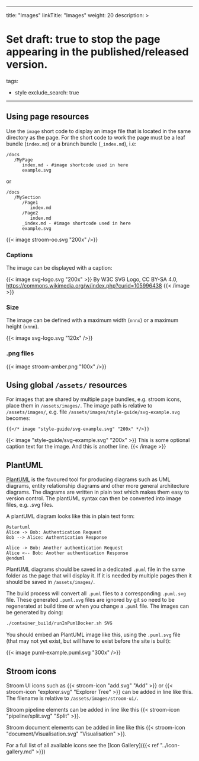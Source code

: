 
---
title: "Images"
linkTitle: "Images"
weight: 20
description: >
# Set draft: true to stop the page appearing in the published/released version.
tags:
  - style
exclude_search: true

---

## Using page resources

Use the `image` short code to display an image file that is located in the same directory as the page.
For the short code to work the page must be a leaf bundle (`index.md`) or a branch bundle (`_index.md`), i.e:

```
/docs
   /MyPage
      index.md - #image shortcode used in here
      example.svg
```

or 

```
/docs
   /MySection
      /Page1
         index.md
      /Page2
         index.md
      _index.md - #image shortcode used in here
      example.svg
```

{{< image stroom-oo.svg "200x" />}}


### Captions

The image can be displayed with a caption:

{{< image svg-logo.svg "200x" >}}
By W3C SVG Logo, CC BY-SA 4.0, https://commons.wikimedia.org/w/index.php?curid=105996438
{{< /image >}}

### Size

The image can be defined with a maximum width (`nnnx`) or a maximum height (`xnnn`).

{{< image svg-logo.svg "120x" />}}


### .png files

{{< image stroom-amber.png "100x" />}}


## Using global `/assets/` resources

For images that are shared by multiple page bundles, e.g. stroom icons, place them in `/assets/images/`.
The image path is relative to `/assets/images/`, e.g. file  `/assets/images/style-guide/svg-example.svg` becomes:

```
{{</* image "style-guide/svg-example.svg" "200x" */>}}
```

{{< image "style-guide/svg-example.svg" "200x" >}}
This is some optional caption text for the image.
And this is another line.
{{< /image >}}


## PlantUML

[PlantUML](https://plantuml.com) is the favoured tool for producing diagrams such as UML diagrams, entity relationship diagrams and other more general architecture diagrams.
The diagrams are written in plain text which makes them easy to version control.
The plantUML syntax can then be converted into image files, e.g. .svg files.

A plantUML diagram looks like this in plain text form:

```plantuml
@startuml
Alice -> Bob: Authentication Request
Bob --> Alice: Authentication Response

Alice -> Bob: Another authentication Request
Alice <-- Bob: Another authentication Response
@enduml
```

PlantUML diagrams should be saved in a dedicated `.puml` file in the same folder as the page that will display it.
If it is needed by multiple pages then it should be saved in `/assets/images/`.

The build process will convert all `.puml` files to a corresponding `.puml.svg` file.
These generated `.puml.svg` files are ignored by git so need to be regenerated at build time or when you change a `.puml` file.
The images can be generated by doing:

```bash
./container_build/runInPumlDocker.sh SVG
```

You should embed an PlantUML image like this, using the `.puml.svg` file (that may not yet exist, but will have to exist before the site is built):

{{< image puml-example.puml.svg "300x" />}}


## Stroom icons

Stroom UI icons such as {{< stroom-icon "add.svg" "Add" >}} or {{< stroom-icon "explorer.svg" "Explorer Tree" >}} can be added in line like this.
The filename is relative to `/assets/images/stroom-ui/`.

Stroom pipeline elements can be added in line like this {{< stroom-icon "pipeline/split.svg" "Split" >}}.

Stroom document elements can be added in line like this {{< stroom-icon "document/Visualisation.svg" "Visualisation" >}}.

For a full list of all available icons see the [Icon Gallery]({{< ref "../icon-gallery.md" >}})


